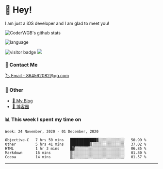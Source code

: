 # 👋 Hey!


I am just a iOS developer and I am glad to meet you!

![CoderWGB's github stats](https://github-readme-stats.vercel.app/api?username=WangGuibin&&show_icons=true&&title_color=1abc9c&&icon_color=1abc9c)

![language](https://github-readme-stats.vercel.app/api/top-langs/?username=WangGuibin&hide_langs_below=1&theme=default&line_height=27&layout=compact)


<img src="https://visitor-badge.laobi.icu/badge?page_id=wangguibin.wangguibin" alt="visitor badge"/>       
<a title="Hits" target="_blank" href="https://github.com/wangguibin/wangguibin"><img src="https://hits.b3log.org/wangguibin/wangguibin.svg"></a>



### 📮 Contact Me

[🏷 Email - 864562082@qq.com](mailto:864562082@qq.com)


### 🤪 Other

- [📌 My Blog](http://wangguibin.github.io/hexo-github-action)
- [📌 博客园](https://www.cnblogs.com/wgb1234/)

### 📊 This week I spent my time on

<!--START_SECTION:waka-->
```text
Week: 24 November, 2020 - 01 December, 2020

Objective-C   7 hrs 50 mins   ████████████▓░░░░░░░░░░░░   50.99 % 
Other         5 hrs 41 mins   █████████▒░░░░░░░░░░░░░░░   37.02 % 
HTML          1 hr 3 mins     █▓░░░░░░░░░░░░░░░░░░░░░░░   06.85 % 
Markdown      16 mins         ▒░░░░░░░░░░░░░░░░░░░░░░░░   01.80 % 
Cocoa         14 mins         ▒░░░░░░░░░░░░░░░░░░░░░░░░   01.57 % 
```
<!--END_SECTION:waka-->

---
